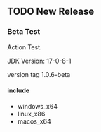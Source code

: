 ## TODO New Release

### Beta Test

Action Test.

JDK Version: 17-0-8-1

version tag 1.0.6-beta

#### include

- windows_x64
- linux_x86
- macos_x64
